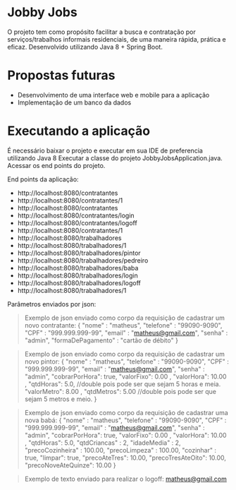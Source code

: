 # Jobby Jobs

O projeto tem como propósito facilitar a busca e contratação por serviços/trabalhos informais residenciais, de uma maneira rápida, prática e eficaz.
Desenvolvido utilizando Java 8 + Spring Boot.

# Propostas futuras

  - Desenvolvimento de uma interface web e mobile para a aplicação
  - Implementação de um banco da dados

# Executando a aplicação
É necessário baixar o projeto e executar em sua IDE de preferencia utilizando Java 8
Executar a classe do projeto JobbyJobsApplication.java.
Acessar os end points do projeto.

End points da aplicação:
  - http://localhost:8080/contratantes
  - http://localhost:8080/contratantes/1
  - http://localhost:8080/contratantes
  - http://localhost:8080/contratantes/login
  - http://localhost:8080/contratantes/logoff
  - http://localhost:8080/contratantes/1
  - http://localhost:8080/trabalhadores
  - http://localhost:8080/trabalhadores/1
  - http://localhost:8080/trabalhadores/pintor
  - http://localhost:8080/trabalhadores/pedreiro
  - http://localhost:8080/trabalhadores/baba
  - http://localhost:8080/trabalhadores/login
  - http://localhost:8080/trabalhadores/logoff
  - http://localhost:8080/trabalhadores/1
  
Parâmetros enviados por json:
  >Exemplo de json enviado como corpo da requisição de cadastrar um novo contratante:
{
    "nome" : "matheus",
    "telefone" : "99090-9090",
    "CPF" : "999.999.999-99",
    "email" : "matheus@gmail.com",
    "senha" : "admin",
    "formaDePagamento" : "cartão de débito"
}


> Exemplo de json enviado como corpo da requisição de cadastrar um novo pintor:
{
    "nome" : "matheus",
    "telefone" : "99090-9090",
    "CPF" : "999.999.999-99",
    "email" : "matheus@gmail.com",
    "senha" : "admin",
    "cobrarPorHora": true,
    "valorFixo": 0.00 ,
    "valorHora": 10.00 ,
    "qtdHoras": 5.0, //double pois pode ser que sejam 5 horas e meia.
    "valorMetro": 8.00 ,
    "qtdMetros": 5.00 //double pois pode ser que sejam 5 metros e meio.
}

>Exemplo de json enviado como corpo da requisição de cadastrar uma nova babá:
{
    "nome" : "matheus",
    "telefone" : "99090-9090",
    "CPF" : "999.999.999-99",
    "email" : "matheus@gmail.com",
    "senha" : "admin",
    "cobrarPorHora": true,
    "valorFixo": 0.00 ,
    "valorHora": 10.00 ,
    "qtdHoras": 5.0,
    "qtdCriancas" : 2,
    "idadeMedia" : 2,
    "precoCozinheira" : 100.00,
    "precoLimpeza" : 100.00,
    "cozinhar" : true,
    "limpar": true,
    "precoAteTres": 10.00,
    "precoTresAteOito": 10.00,
    "precoNoveAteQuinze": 10.00
}

>Exemplo de texto enviado para realizar o logoff:
matheus@gmail.com
